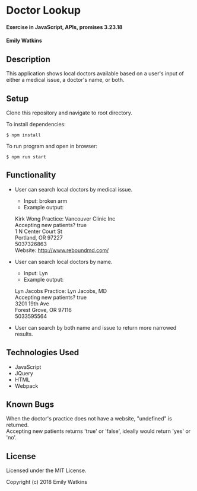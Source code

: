 # Doctor Lookup

#### Exercise in JavaScript, APIs, promises 3.23.18

#### Emily Watkins

## Description

This application shows local doctors available based on a user's input of either a medical issue, a doctor's name, or both.

## Setup

Clone this repository and navigate to root directory.

To install dependencies:

`$ npm install`  

To run program and open in browser:

`$ npm run start`  


## Functionality

* User can search local doctors by medical issue.
  - Input: broken arm
  - Example output:

  Kirk Wong
Practice: Vancouver Clinic Inc  
Accepting new patients? true  
1 N Center Court St  
Portland, OR 97227  
5037326863  
Website: http://www.reboundmd.com/

* User can search local doctors by name.
  - Input: Lyn
  - Example output:

  Lyn Jacobs
Practice: Lyn Jacobs, MD  
Accepting new patients? true  
3201 19th Ave  
Forest Grove, OR 97116  
5033595564  

* User can search by both name and issue to return more narrowed results.


## Technologies Used

* JavaScript
* JQuery
* HTML
* Webpack

## Known Bugs
When the doctor's practice does not have a website, "undefined" is returned.  
Accepting new patients returns 'true' or 'false', ideally would return 'yes' or 'no'.

## License

Licensed under the MIT License.

Copyright (c) 2018 Emily Watkins
